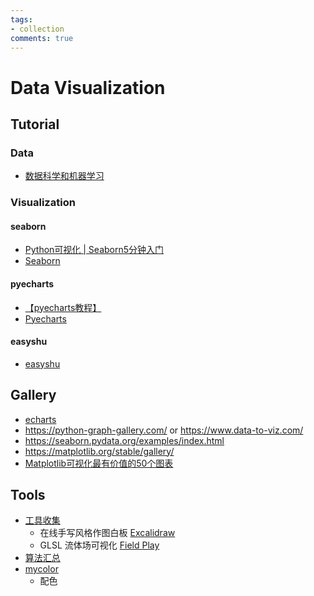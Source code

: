 ```yaml
---
tags:
- collection
comments: true
---
```


# Data Visualization

## Tutorial

### Data

- [数据科学和机器学习](https://mlhowto.readthedocs.io/en/latest/index.html)

### Visualization

#### seaborn

- [Python可视化 | Seaborn5分钟入门](https://www.zhihu.com/people/weng-hai-yi-90/search?keyword=Python%E5%8F%AF%E8%A7%86%E5%8C%96+%7C+Seaborn5%E5%88%86%E9%92%9F%E5%85%A5%E9%97%A8&pathBefore=%2Fpeople%2Fweng-hai-yi-90)
- [Seaborn](https://seaborn.pydata.org/tutorial.html)

#### pyecharts

- [【pyecharts教程】](https://www.heywhale.com/mw/project/5eb7958f366f4d002d783d4a)
- [Pyecharts](https://pyecharts.org/#/zh-cn/)

#### easyshu

- [easyshu](https://www.yuque.com/cuihuajihome/easyshu)

## Gallery

- [echarts](https://echarts.apache.org/examples/zh/index.html)
- https://python-graph-gallery.com/ or https://www.data-to-viz.com/
- https://seaborn.pydata.org/examples/index.html
- https://matplotlib.org/stable/gallery/
- [Matplotlib可视化最有价值的50个图表](https://www.jiqizhixin.com/articles/2019-01-15-11)

## Tools

- [工具收集](https://note.tonycrane.cc/cs/tools/toolbox/)
    - 在线手写风格作图白板 [Excalidraw](https://excalidraw.com/)
    - GLSL 流体场可视化 [Field Play](https://anvaka.github.io/fieldplay/)
- [算法汇总](https://geminiplanet.cn/%E6%95%B0%E5%AD%A6%E5%BB%BA%E6%A8%A1%E7%AE%97%E6%B3%95%E6%B1%87%E6%80%BB/)
- [mycolor](https://mycolor.space/)
    - 配色